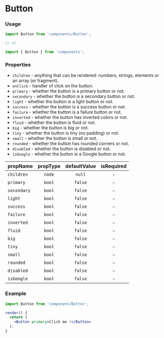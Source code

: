 # Button

### Usage

```jsx
import Button from 'components/Button';

// or

import { Button } from 'components';
```

<!-- STORY -->

### Properties

- `children` - anything that can be rendered: numbers, strings, elements or an array (or fragment).
- `onClick` - handler of click on the button.
- `primary` - whether the button is a primary button or not.
- `secondary` - whether the button is a secondary button or not.
- `light` - whether the button is a light button or not.
- `success` - whether the button is a success button or not.
- `failure` - whether the button is a failure button or not.
- `inverted` - whether the button has inverted colors or not.
- `fluid` - whether the button is fluid or not.
- `big` - whether the button is big or not.
- `tiny` - whether the button is tiny (no padding) or not.
- `small` - whether the button is small or not.
- `rounded` - whether the button has rounded corners or not.
- `disabled` - whether the button is disabled or not.
- `isGoogle` - whether the button is a Google button or not.

| propName    | propType | defaultValue | isRequired |
| ----------- | :------: | :----------: | :--------: |
| `children`  |  `node`  |    `null`    |     -      |
| `primary`   |  `bool`  |   `false`    |     -      |
| `secondary` |  `bool`  |   `false`    |     -      |
| `light`     |  `bool`  |   `false`    |     -      |
| `success`   |  `bool`  |   `false`    |     -      |
| `failure`   |  `bool`  |   `false`    |     -      |
| `inverted`  |  `bool`  |   `false`    |     -      |
| `fluid`     |  `bool`  |   `false`    |     -      |
| `big`       |  `bool`  |   `false`    |     -      |
| `tiny`      |  `bool`  |   `false`    |     -      |
| `small`     |  `bool`  |   `false`    |     -      |
| `rounded`   |  `bool`  |   `false`    |     -      |
| `disabled`  |  `bool`  |   `false`    |     -      |
| `isGoogle`  |  `bool`  |   `false`    |     -      |

### Example

```jsx
import Button from 'component/Button';

render() {
  return (
    <Button primary>Click me !</Button>
  );
}
```
